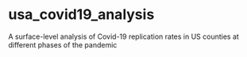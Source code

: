 # usa_covid19_analysis
A surface-level analysis of Covid-19 replication rates in US counties at different phases of the pandemic
